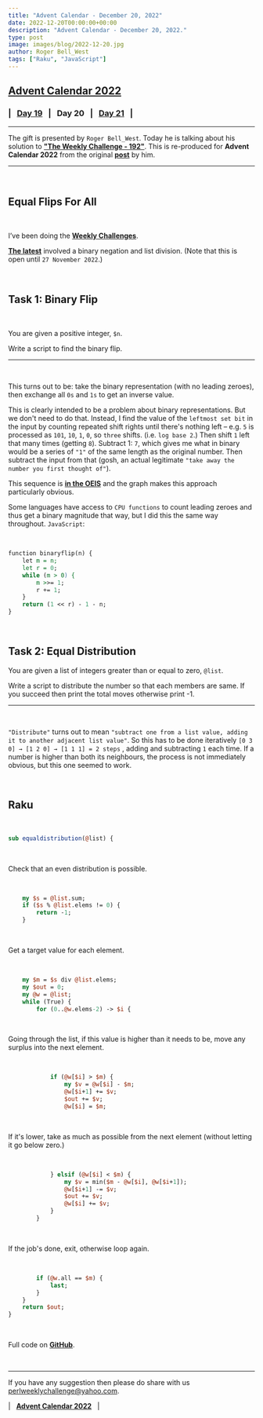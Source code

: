 ```yaml
---
title: "Advent Calendar - December 20, 2022"
date: 2022-12-20T00:00:00+00:00
description: "Advent Calendar - December 20, 2022."
type: post
image: images/blog/2022-12-20.jpg
author: Roger Bell_West
tags: ["Raku", "JavaScript"]
---
```


## [**Advent Calendar 2022**](/blog/advent-calendar-2022)
### | &nbsp; [**Day 19**](/blog/advent-calendar-2022-12-19) &nbsp; | &nbsp; **Day 20** &nbsp; | &nbsp; [**Day 21**](/blog/advent-calendar-2022-12-21) &nbsp; |
***

The gift is presented by `Roger Bell_West`. Today he is talking about his solution to [**"The Weekly Challenge - 192"**](/blog/perl-weekly-challenge-192). This is re-produced for **Advent Calendar 2022** from the original [**post**](https://blog.firedrake.org/archive/2022/11/The_Weekly_Challenge_192__Equal_Flips_For_All.html) by him.

***

<br>

## Equal Flips For All

<br>

I’ve been doing the [**Weekly Challenges**](http://theweeklychallenge.org).

[**The latest**](https://theweeklychallenge.org/blog/perl-weekly-challenge-192) involved a binary negation and list division. (Note that this is open until `27 November 2022`.)

<br>

## Task 1: Binary Flip

<br>

You are given a positive integer, `$n`.

Write a script to find the binary flip.

***
<br>

This turns out to be: take the binary representation (with no leading zeroes), then exchange all `0s` and `1s` to get an inverse value.

This is clearly intended to be a problem about binary representations. But we don't need to do that. Instead, I find the value of the `leftmost set bit` in the input by counting repeated shift rights until there's nothing left – e.g. `5` is processed as `101`, `10`, `1`, `0`, so `three` shifts. (i.e. `log base 2`.) Then shift `1` left that many times (getting `8`). Subtract 1: `7`, which gives me what in binary would be a series of `"1"` of the same length as the original number. Then subtract the input from that (gosh, an actual legitimate `"take away the number you first thought of"`).

This sequence is [**in the OEIS**](https://oeis.org/A035327) and the graph makes this approach particularly obvious.

Some languages have access to `CPU functions` to count leading zeroes and thus get a binary magnitude that way, but I did this the same way throughout. `JavaScript`:

<br>

```perl
function binaryflip(n) {
    let m = n;
    let r = 0;
    while (m > 0) {
        m >>= 1;
        r += 1;
    }
    return (1 << r) - 1 - n;
}
```

<br>

## Task 2: Equal Distribution

You are given a list of integers greater than or equal to zero, `@list`.

Write a script to distribute the number so that each members are same. If you succeed then print the total moves otherwise print -1.

***
<br>

`"Distribute"` turns out to mean `"subtract one from a list value, adding it to another adjacent list value"`. So this has to be done iteratively `[0 3 0] → [1 2 0] → [1 1 1] = 2 steps` , adding and subtracting `1` each time. If a number is higher than both its neighbours, the process is not immediately obvious, but this one seemed to work.

<br>

## Raku

<br>

```perl
sub equaldistribution(@list) {
```

<br>

Check that an even distribution is possible.

<br>

```perl
    my $s = @list.sum;
    if ($s % @list.elems != 0) {
        return -1;
    }
```

<br>

Get a target value for each element.

<br>

```perl
    my $m = $s div @list.elems;
    my $out = 0;
    my @w = @list;
    while (True) {
        for (0..@w.elems-2) -> $i {
```

<br>

Going through the list, if this value is higher than it needs to be, move any surplus into the next element.

<br>

```perl
            if (@w[$i] > $m) {
                my $v = @w[$i] - $m;
                @w[$i+1] += $v;
                $out += $v;
                @w[$i] = $m;
```

<br>

If it's lower, take as much as possible from the next element (without letting it go below zero.)

<br>

```perl
            } elsif (@w[$i] < $m) {
                my $v = min($m - @w[$i], @w[$i+1]);
                @w[$i+1] -= $v;
                $out += $v;
                @w[$i] += $v;
            }
        }
```

<br>

If the job's done, exit, otherwise loop again.

<br>

```perl
        if (@w.all == $m) {
            last;
        }
    }
    return $out;
}
```

<br>

Full code on [**GitHub**](https://github.com/manwar/perlweeklychallenge-club/tree/master/challenge-192/roger-bell-west).

<br>

***

If you have any suggestion then please do share with us <perlweeklychallenge@yahoo.com>.

| &nbsp; [**Advent Calendar 2022**](/blog/advent-calendar-2022) &nbsp; |
